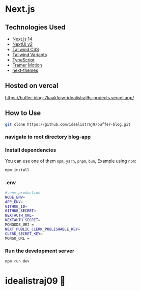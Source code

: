 # Next.js 
## Technologies Used

- [Next.js 14](https://nextjs.org/docs/getting-started)
- [NextUI v2](https://nextui.org/)
- [Tailwind CSS](https://tailwindcss.com/)
- [Tailwind Variants](https://tailwind-variants.org)
- [TypeScript](https://www.typescriptlang.org/)
- [Framer Motion](https://www.framer.com/motion/)
- [next-themes](https://github.com/pacocoursey/next-themes)

## Hosted on vercal
https://buffer-blog-7kaakfojw-idealistraj9s-projects.vercel.app/

## How to Use

```bash
git clone https://github.com/idealistraj9/buffer-blog.git
```
### navigate to root directory blog-app
### Install dependencies

You can use one of them `npm`, `yarn`, `pnpm`, `bun`, Example using `npm`:

```bash
npm install
```
### .env

```bash
#.env.production
NODE_ENV=
APP_ENV=
GITHUB_ID=
GITHUB_SECRET=
NEXTAUTH_URL=
NEXTAUTH_SECRET=
MONGODB_URI = 
NEXT_PUBLIC_CLERK_PUBLISHABLE_KEY=
CLERK_SECRET_KEY=
MONGO_URL = 
```

### Run the development server

```bash
npm run dev
```
# idealistraj09 💖

